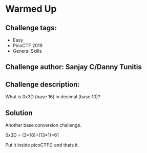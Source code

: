 # Warmed Up
## Challenge tags:
- Easy
- PicoCTF 2019
- General Skills

## Challenge author: Sanjay C/Danny Tunitis
## Challenge description:
What is 0x3D (base 16) in decimal (base 10)?

## Solution
Another base conversion challenge. 

0x3D = (3\*16)+(13\*1)=61

Put it inside picoCTF{} and thats it. 
